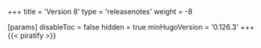 +++
title = 'Version 8'
type = 'releasenotes'
weight = -8

[params]
  disableToc = false
  hidden = true
  minHugoVersion = '0.126.3'
+++
{{< piratify >}}
